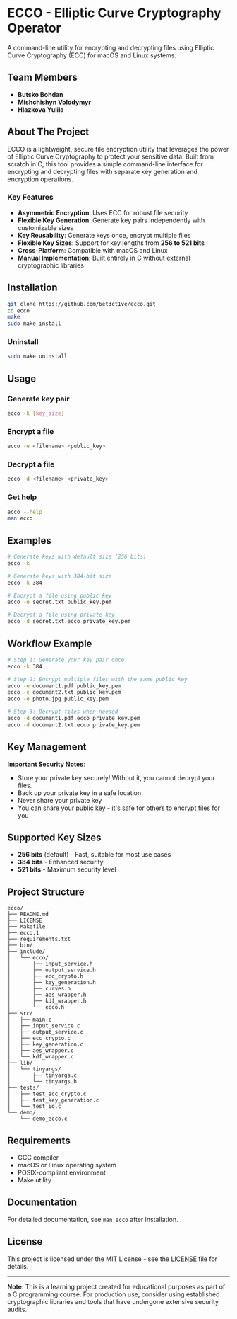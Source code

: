 # ECCO - Elliptic Curve Cryptography Operator

A command-line utility for encrypting and decrypting files using Elliptic Curve Cryptography (ECC) for macOS and Linux systems.

## Team Members

- **Butsko Bohdan**
- **Mishchishyn Volodymyr**
- **Hlazkova Yuliia**

## About The Project

ECCO is a lightweight, secure file encryption utility that leverages the power of Elliptic Curve Cryptography to protect your sensitive data. Built from scratch in C, this tool provides a simple command-line interface for encrypting and decrypting files with separate key generation and encryption operations.

### Key Features

- **Asymmetric Encryption**: Uses ECC for robust file security
- **Flexible Key Generation**: Generate key pairs independently with customizable sizes
- **Key Reusability**: Generate keys once, encrypt multiple files
- **Flexible Key Sizes**: Support for key lengths from **256 to 521 bits**
- **Cross-Platform**: Compatible with macOS and Linux
- **Manual Implementation**: Built entirely in C without external cryptographic libraries

## Installation

```bash
git clone https://github.com/6et3ct1ve/ecco.git
cd ecco
make
sudo make install
```

### Uninstall

```bash
sudo make uninstall
```

## Usage

### Generate key pair

```bash
ecco -k [key_size]
```

### Encrypt a file

```bash
ecco -e <filename> <public_key>
```

### Decrypt a file

```bash
ecco -d <filename> <private_key>
```

### Get help

```bash
ecco --help
man ecco
```

## Examples

```bash
# Generate keys with default size (256 bits)
ecco -k

# Generate keys with 384-bit size
ecco -k 384

# Encrypt a file using public key
ecco -e secret.txt public_key.pem

# Decrypt a file using private key
ecco -d secret.txt.ecco private_key.pem
```

## Workflow Example

```bash
# Step 1: Generate your key pair once
ecco -k 384

# Step 2: Encrypt multiple files with the same public key
ecco -e document1.pdf public_key.pem
ecco -e document2.txt public_key.pem
ecco -e photo.jpg public_key.pem

# Step 3: Decrypt files when needed
ecco -d document1.pdf.ecco private_key.pem
ecco -d document2.txt.ecco private_key.pem
```

## Key Management

**Important Security Notes**:
- Store your private key securely! Without it, you cannot decrypt your files.
- Back up your private key in a safe location
- Never share your private key
- You can share your public key - it's safe for others to encrypt files for you

## Supported Key Sizes

- **256 bits** (default) - Fast, suitable for most use cases
- **384 bits** - Enhanced security
- **521 bits** - Maximum security level

## Project Structure

```
ecco/
├── README.md
├── LICENSE
├── Makefile
├── ecco.1
├── requirements.txt
├── bin/
├── include/
│   └── ecco/
│       ├── input_service.h
│       ├── output_service.h
│       ├── ecc_crypto.h
│       ├── key_generation.h
│       ├── curves.h
│       ├── aes_wrapper.h
│       ├── kdf_wrapper.h
│       └── ecco.h
├── src/
│   ├── main.c
│   ├── input_service.c
│   ├── output_service.c
│   ├── ecc_crypto.c
│   ├── key_generation.c
│   ├── aes_wrapper.c
│   └── kdf_wrapper.c
├── lib/
│   └── tinyargs/
│       ├── tinyargs.c
│       └── tinyargs.h
├── tests/
│   ├── test_ecc_crypto.c
│   ├── test_key_generation.c
│   └── test_io.c
└── demo/
    └── demo_ecco.c
```

## Requirements

- GCC compiler
- macOS or Linux operating system
- POSIX-compliant environment
- Make utility

## Documentation

For detailed documentation, see `man ecco` after installation.

## License

This project is licensed under the MIT License - see the [LICENSE](LICENSE) file for details.

---

**Note**: This is a learning project created for educational purposes as part of a C programming course. For production use, consider using established cryptographic libraries and tools that have undergone extensive security audits.
```
